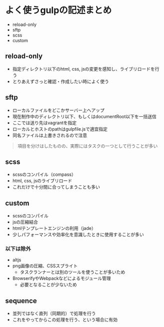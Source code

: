 # よく使うgulpの記述まとめ

- reload-only
- sftp
- scss
- custom

## reload-only
- 指定ディレクトリ以下のhtml, css, jsの変更を感知し、ライブリロードを行う
- とりあえずさっと確認・作成したい時によく使う

## sftp
- ローカルファイルをどこかサーバー上へアップ
- 現在制作中のディレクトリ以下、もしくはdocumentRoot以下を一括送信
- ここでは送り先はvagrantを指定
- ローカルとホストのpathはgulpfile.jsで適宜指定
- 同名ファイルは上書きされるので注意

> 項目を分けはしたものの、実際にはタスクの一つとして行うことが多い

## scss
- scssのコンパイル（compass）
- html, css, jsのライブリロード
- これだけで十分間に合ってしまうことも多い

## custom
- scssのコンパイル
- jsの圧縮結合
- htmlテンプレートエンジンの利用（jade）
- 少しパフォーマンスや効率化を意識したときに使用することが多い

### 以下は除外

- altjs
- png画像の圧縮、CSSスプライト
	- タスクランナーとは別のツールを使うことが多いため
- BrowserifyやWebpackなどによるモジュール管理
	- 必要となることが少ないため

## sequence
- 並列ではなく直列（同期的）で処理を行う
- これをやってからこの処理を行う、という場合に有効
